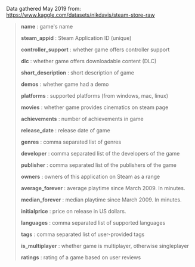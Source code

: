 Data gathered May 2019 from: https://www.kaggle.com/datasets/nikdavis/steam-store-raw
> **name** : game's name  
> 
> **steam_appid** : Steam Application ID (unique)  
> 
> **controller_support** : whether game offers controller support
> 
> **dlc** : whether game offers downloadable content (DLC) 
> 
> **short_description** : short description of game 
> 
> **demos** : whether game had a demo 
> 
> **platforms** : supported platforms (from windows, mac, linux)
> 
> **movies** : whether game provides cinematics on steam page 
> 
> **achievements** : number of achievements in game  
> 
> **release_date** : release date of game
> 
> **genres** : comma separated list of genres
> 
> **developer** : comma separated list of the developers of the game  
> 
> **publisher** : comma separated list of the publishers of the game
> 
> **owners** : owners of this application on Steam as a range
> 
> **average_forever** : average playtime since March 2009. In minutes.
> 
> **median_forever** : median playtime since March 2009. In minutes.
> 
> **initialprice** : price on release in US dollars.
> 
> **languages** : comma separated list of supported languages
> 
> **tags** : comma separated list of user-provided tags
> 
> **is_multiplayer** : whether game is multiplayer, otherwise singleplayer
> 
> **ratings** : rating of a game based on user reviews
